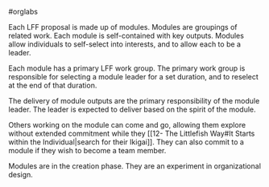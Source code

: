 #orglabs

Each LFF proposal is made up of modules. Modules are groupings of related work. Each module is self-contained with key outputs. Modules allow individuals to self-select into interests, and to allow each to be a leader. 

Each module has a primary LFF work group. The primary work group is responsible for selecting a module leader for a set duration, and to reselect at the end of that duration. 

The delivery of module outputs are the primary responsibility of the module leader. The leader is expected to deliver based on the spirit of the module. 

Others working on the module can come and go, allowing them explore without extended commitment while they [[12- The Littlefish Way#It Starts within the Individual|search for their Ikigai]]. They can also commit to a module if they wish to become a team member.

Modules are in the creation phase. They are an experiment in organizational design. 

